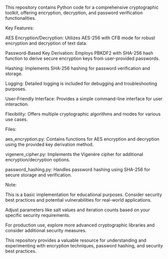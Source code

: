 This repository contains Python code for a comprehensive cryptographic toolkit, offering encryption, decryption, and password verification functionalities.


Key Features:

AES Encryption/Decryption: Utilizes AES-256 with CFB mode for robust encryption and decryption of text data.

Password-Based Key Derivation: Employs PBKDF2 with SHA-256 hash function to derive secure encryption keys from user-provided passwords.

Hashing: Implements SHA-256 hashing for password verification and storage.

Logging: Detailed logging is included for debugging and troubleshooting purposes.

User-Friendly Interface: Provides a simple command-line interface for user interaction.

Flexibility: Offers multiple cryptographic algorithms and modes for various use cases.


Files:

aes_encryption.py: Contains functions for AES encryption and decryption using the provided key derivation method.

vigenere_cipher.py: Implements the Vigenère cipher for additional encryption/decryption options.

password_hashing.py: Handles password hashing using SHA-256 for secure storage and verification.



Note:

This is a basic implementation for educational purposes. Consider security best practices and potential vulnerabilities for real-world applications.

Adjust parameters like salt values and iteration counts based on your specific security requirements.

For production use, explore more advanced cryptographic libraries and consider additional security measures.

This repository provides a valuable resource for understanding and experimenting with encryption techniques, password hashing, and security best practices.
